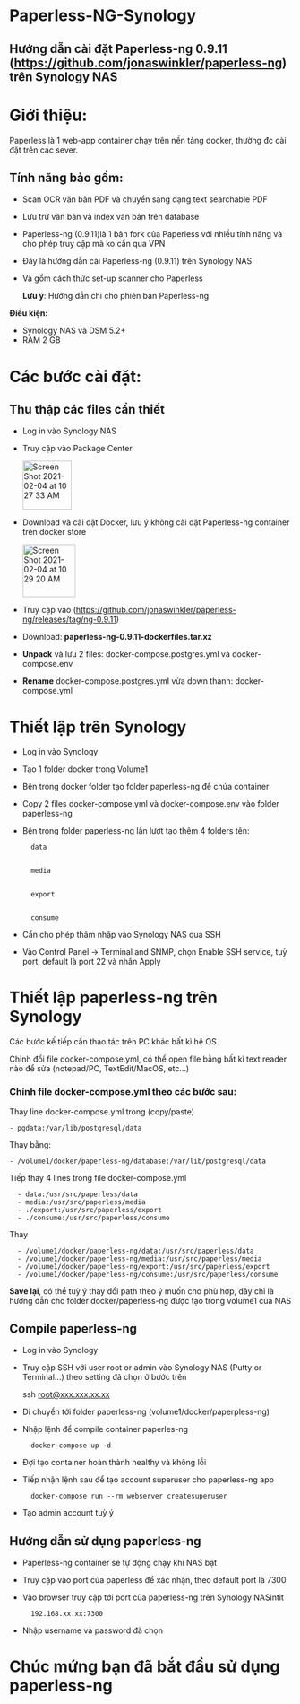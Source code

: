 # Paperless-NG-Synology

## Hướng dẫn cài đặt Paperless-ng 0.9.11 (https://github.com/jonaswinkler/paperless-ng) trên Synology NAS

# Giới thiệu:
Paperless là 1 web-app container chạy trên nền tảng docker, thường đc cài đặt trên các sever.


## Tính năng bảo gồm:


- Scan OCR văn bản PDF và chuyển sang dạng text searchable PDF
- Lưu trữ văn bản và index văn bản trên database
- Paperless-ng (0.9.11)là 1 bản fork của Paperless với nhiều tính năng và cho phép truy cập mà ko cần qua VPN
- Đây là hướng dẫn cài Paperless-ng (0.9.11) trên Synology NAS
- Và gồm cách thức set-up scanner cho Paperless

    __Lưu ý__: Hướng dẫn chỉ cho phiên bản Paperless-ng 


__Điều kiện:__
- Synology NAS và DSM 5.2+
- RAM 2 GB

# Các bước cài đặt:

## Thu thập các files cần thiết
- Log in vào Synology NAS

- Truy cập vào Package Center 

     <img width="87" alt="Screen Shot 2021-02-04 at 10 27 33 AM" src="https://user-images.githubusercontent.com/78508001/106938261-9b071f80-66d3-11eb-9be8-cbb16f6a0dad.png">


- Download và cài đặt Docker, lưu ý không cài đặt Paperless-ng container trên docker store

    <img width="94" alt="Screen Shot 2021-02-04 at 10 29 20 AM" src="https://user-images.githubusercontent.com/78508001/106938440-da357080-66d3-11eb-9611-c6c034e964e7.png">

- Truy cập vào (https://github.com/jonaswinkler/paperless-ng/releases/tag/ng-0.9.11)

- Download: __paperless-ng-0.9.11-dockerfiles.tar.xz__

- __Unpack__ và lưu 2 files: docker-compose.postgres.yml và docker-compose.env

- __Rename__ docker-compose.postgres.yml vừa down thành: docker-compose.yml

# Thiết lập trên Synology
- Log in vào Synology
- Tạo 1 folder docker trong Volume1
- Bên trong docker folder tạo folder paperless-ng để chứa container
- Copy 2 files docker-compose.yml và docker-compose.env vào folder paperless-ng
- Bên trong folder paperless-ng lần lượt tạo thêm 4 folders tên: 

        data


        media


        export


        consume
- Cần cho phép thâm nhập vào Synology NAS qua SSH
- Vào Control Panel -> Terminal and SNMP, chọn Enable SSH service, tuỳ port, default là port 22 và nhấn Apply
# Thiết lập paperless-ng trên Synology
Các bước kế tiếp cần thao tác trên PC khác bất kì hệ OS.

Chỉnh đổi file docker-compose.yml, có thể open file bằng bất kì text reader nào để sửa (notepad/PC, TextEdit/MacOS, etc…)

### Chỉnh file docker-compose.yml theo các bước sau:
Thay line docker-compose.yml trong (copy/paste)

    - pgdata:/var/lib/postgresql/data
Thay bằng:

    - /volume1/docker/paperless-ng/database:/var/lib/postgresql/data

Tiếp thay 4 lines trong file docker-compose.yml

      - data:/usr/src/paperless/data
      - media:/usr/src/paperless/media
      - ./export:/usr/src/paperless/export
      - ./consume:/usr/src/paperless/consume

Thay 

      - /volume1/docker/paperless-ng/data:/usr/src/paperless/data
      - /volume1/docker/paperless-ng/media:/usr/src/paperless/media
      - /volume1/docker/paperless-ng/export:/usr/src/paperless/export
      - /volume1/docker/paperless-ng/consume:/usr/src/paperless/consume

    
__Save lại__, có thể tuỳ ý thay đổi path theo ý muốn cho phù hợp, đây chỉ là hướng dẫn cho folder docker/paperless-ng được tạo trong volume1 của NAS

## Compile paperless-ng
- Log in vào Synology
- Truy cập SSH với user root or admin vào Synology NAS (Putty or Terminal...) theo setting đã chọn ở bước trên


    ssh root@xxx.xxx.xx.xx
- Di chuyển tới folder paperless-ng (volume1/docker/paperpless-ng)
- Nhập lệnh để compile container paperles-ng

        docker-compose up -d

- Đợi tạo container hoàn thành healthy và không lỗi
- Tiếp nhận lệnh sau để tạo account superuser cho paperless-ng app

        docker-compose run --rm webserver createsuperuser
- Tạo admin account tuỳ ý

## Hướng dẫn sử dụng paperless-ng
- Paperless-ng container sẽ tự động chạy khi NAS bật
- Truy cập vào port của paperless để xác nhận, theo default port là 7300
- Vào browser truy cập tới port của paperless-ng trên Synology NASintit
        
        192.168.xx.xx:7300 
- Nhập username và password đã chọn


# Chúc mứng bạn đã bắt đầu sử dụng paperless-ng
